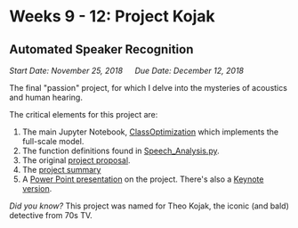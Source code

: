 # Weeks 9 - 12: Project Kojak
## Automated Speaker Recognition

_Start Date: November 25, 2018_ &emsp; _Due Date: December 12, 2018_

The final "passion" project, for which I delve into the mysteries of acoustics and human hearing.

The critical elements for this project are:  
1. The main Jupyter Notebook, [ClassOptimization](ClassOptimization.ipynb) which implements the full-scale model.
2. The function definitions found in [Speech_Analysis.py](Speech_Analysis.py).
3. The original [project proposal](Project5_Proposal.pdf).
4. The [project summary](Project5_Summary.pdf)
5. A [Power Point presentation](Project5_Presentation.pdf) on the project. There's also a [Keynote version](Project5_Presentation.key).




_Did you know?_  This project was named for Theo Kojak, the iconic (and bald) detective from 70s TV.
